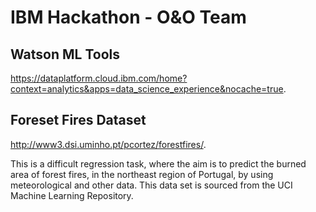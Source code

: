 # IBM Hackathon - O&O Team

## Watson ML Tools
https://dataplatform.cloud.ibm.com/home?context=analytics&apps=data_science_experience&nocache=true.

## Foreset Fires Dataset
http://www3.dsi.uminho.pt/pcortez/forestfires/.

This is a difficult regression task, where the aim is to predict the burned area of forest fires, in the northeast region of Portugal, by using meteorological and other data. This data set is sourced from the UCI Machine Learning Repository.




